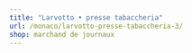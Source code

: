 ```yaml
---
title: "Larvotto • presse tabaccheria"
url: /monaco/larvotto-presse-tabaccheria-3/
shop: marchand de journaux
---
```

